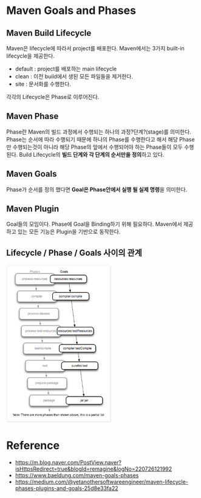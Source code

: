 # Maven Goals and Phases

## Maven Build Lifecycle
Maven은 lifecycle에 따라서 project를 배포한다.
Maven에서는 3가지 built-in lifecycle을 제공한다.
- default : project를 배포하는 main lifecycle
- clean : 이전 build에서 생된 모든 파일들을 제거한다.
- site : 문서화를 수행한다.

각각의 Lifecycle은 Phase로 이루어진다.

## Maven Phase
Phase란 Maven의 빌드 과정에서 수행되는 하나의 과정?단계?(stage)를 의미한다.
Phase는 순서에 따라 수행되기 때문에 하나의 Phase를 수행한다고 해서 해당 Phase만 수행되는것이 아니라
해당 Phase의 앞에서 수행되어야 하는 Phase들이 모두 수행된다.
Build Lifecycle의 **빌드 단계와 각 단계의 순서만을 정의**하고 있다.

## Maven Goals
Phase가 순서를 정의 했다면 **Goal은 Phase안에서 실행 될 실제 명령**을 의미한다.
 
## Maven Plugin
Goal들의 모임이다.
Phase에 Goal을 Binding하기 위해 필요하다.
Maven에서 제공하고 있는 모든 기능은 Plugin을 기반으로 동작한다.

## Lifecycle / Phase / Goals 사이의 관계

![picture 1](images/02f29cb2211e6e313560850e3f0e1aefe144ba4506a95f335ecaf6f23d5438ba.png)  


# Reference
- https://m.blog.naver.com/PostView.naver?isHttpsRedirect=true&blogId=remagine&logNo=220726121992
- https://www.baeldung.com/maven-goals-phases
- https://medium.com/@yetanothersoftwareengineer/maven-lifecycle-phases-plugins-and-goals-25d8e33fa22